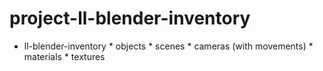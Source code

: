 # project-ll-blender-inventory

* ll-blender-inventory
        * objects
        * scenes
        * cameras (with movements)
        * materials
        * textures